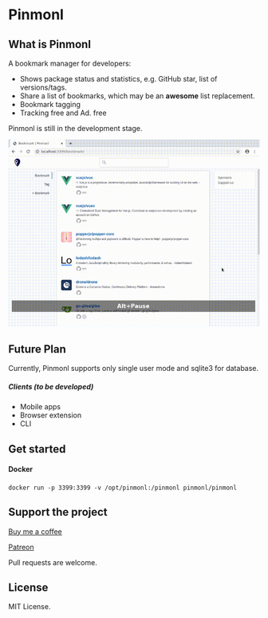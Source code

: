 # Pinmonl

## What is Pinmonl
A bookmark manager for developers:
- Shows package status and statistics, e.g. GitHub star, list of versions/tags.
- Share a list of bookmarks, which may be an **awesome** list replacement.
- Bookmark tagging
- Tracking free and Ad. free

Pinmonl is still in the development stage.

[![Demo](demo.gif)](https://youtu.be/jU36dPvrsRs)

## Future Plan

Currently, Pinmonl supports only single user mode and sqlite3 for database.

##### Clients (to be developed)
- Mobile apps
- Browser extension
- CLI

## Get started

#### Docker

`docker run -p 3399:3399 -v /opt/pinmonl:/pinmonl pinmonl/pinmonl`

## Support the project

[Buy me a coffee](https://www.buymeacoffee.com/pinmonl)

[Patreon](https://patreon.com/pinmonl)

Pull requests are welcome.

## License
MIT License.

